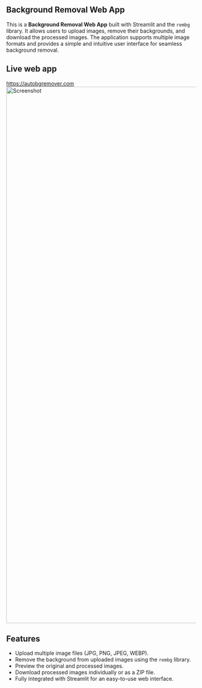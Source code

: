 ## Background Removal Web App

This is a **Background Removal Web App** built with Streamlit and the `rembg` library. It allows users to upload images, remove their backgrounds, and download the processed images. The application supports multiple image formats and provides a simple and intuitive user interface for seamless background removal.

## Live web app
https://autobgremover.com
<img width="1426" alt="Screenshot" src="https://github.com/user-attachments/assets/12535b4a-90e8-4d25-8afe-c7673b5ba146">

## Features

- Upload multiple image files (JPG, PNG, JPEG, WEBP).
- Remove the background from uploaded images using the `rembg` library.
- Preview the original and processed images.
- Download processed images individually or as a ZIP file.
- Fully integrated with Streamlit for an easy-to-use web interface.

